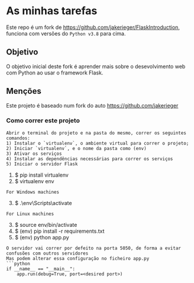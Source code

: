 # As minhas tarefas

Este repo é um fork de https://github.com/jakerieger/FlaskIntroduction, funciona com versões do `Python v3.8` para cima.

## Objetivo

O objetivo inicial deste fork é aprender mais sobre o desevolvimento web com Python ao usar o framework Flask.

## Menções

Este projeto é baseado num fork do auto https://github.com/jakerieger

### Como correr este projeto
```
Abrir o terminal do projeto e na pasta do mesmo, correr os seguintes comandos:
1) Instalar o `virtualenv`, o ambiente virtual para correr o projeto;
2) Iniciar `virtualenv`, e o nome da pasta como (env)
3) Ativar os serviços
4) Instalar as dependências necessárias para correr os serviços
5) Iniciar o servidor Flask
``` 
1. $ pip install virtualenv
2. $ virtualenv env
```
For Windows machines
```
3. $ .\env\Scripts\activate
```
For Linux machines
```
3. $ source env/bin/activate
4. $ (env) pip install -r requirements.txt
5. $ (env) python app.py

```
O servidor vai correr por defeito na porta 5050, de forma a evitar confusões com outros servidores
Mas podem alterar essa configuração no ficheiro app.py
```python
if __name__ == "__main__":
    app.run(debug=True, port=<desired port>)
```